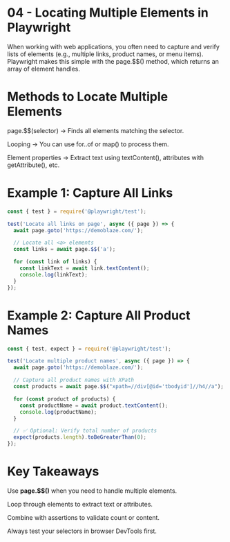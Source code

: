 # 04 - Locating Multiple Elements in Playwright

When working with web applications, you often need to capture and verify lists of elements (e.g., multiple links, product names, or menu items). Playwright makes this simple with the page.$$() method, which returns an array of element handles.

# Methods to Locate Multiple Elements

page.$$(selector) → Finds all elements matching the selector.

Looping → You can use for..of or map() to process them.

Element properties → Extract text using textContent(), attributes with getAttribute(), etc.

# Example 1: Capture All Links

```javascript
const { test } = require('@playwright/test');

test('Locate all links on page', async ({ page }) => {
  await page.goto('https://demoblaze.com/');

  // Locate all <a> elements
  const links = await page.$$('a');

  for (const link of links) {
    const linkText = await link.textContent();
    console.log(linkText);
  }
});
```
# Example 2: Capture All Product Names

```javascript
const { test, expect } = require('@playwright/test');

test('Locate multiple product names', async ({ page }) => {
  await page.goto('https://demoblaze.com/');

  // Capture all product names with XPath
  const products = await page.$$("xpath=//div[@id='tbodyid']//h4//a");

  for (const product of products) {
    const productName = await product.textContent();
    console.log(productName);
  }

  // ✅ Optional: Verify total number of products
  expect(products.length).toBeGreaterThan(0);
});
```

# Key Takeaways

Use **page.$$()** when you need to handle multiple elements.

Loop through elements to extract text or attributes.

Combine with assertions to validate count or content.

Always test your selectors in browser DevTools first.